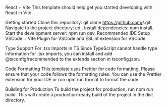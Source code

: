 React + Vite
This template should help get you started developing with React in Vite.

Getting started
Clone this repository: git clone https://github.com/<your-github-username>/<your-project-name>.git.
Navigate to the project directory: cd <your-project-name>.
Install dependencies: npm install.
Start the development server: npm run dev.
Recommended IDE Setup
VSCode + Vite Plugin for VSCode and ESLint extension for VSCode.

Type Support For .tsx Imports in TS
Since TypeScript cannot handle type information for .tsx imports, you can install and add @tsconfig/recommended to the extends section in tsconfig.json.

Code Formatting
This template uses Prettier for code formatting. Please ensure that your code follows the formatting rules. You can use the Prettier extension for your IDE or run npm run format to format the code.

Building for Production
To build the project for production, run npm run build. This will create a production-ready build of the project in the dist directory.
